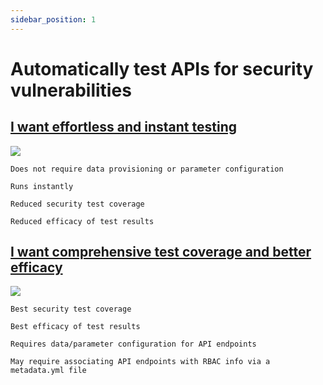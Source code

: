 ```yaml
---
sidebar_position: 1
---
```


# Automatically test APIs for security vulnerabilities

## [I want effortless and instant testing](./zero-conf/zero-conf.md)
![](../../../assets/zero-conf-test-plan.svg)

    Does not require data provisioning or parameter configuration
   
    Runs instantly 

    Reduced security test coverage

    Reduced efficacy of test results

## [I want comprehensive test coverage and better efficacy](./data-driven/data-driven.md)
![](../../../assets/data-driven-test-plan.svg)


    Best security test coverage

    Best efficacy of test results

    Requires data/parameter configuration for API endpoints

    May require associating API endpoints with RBAC info via a metadata.yml file